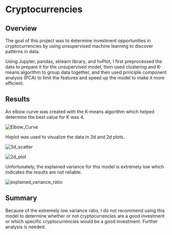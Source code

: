 # Cryptocurrencies

## Overview

The goal of this project was to determine investment opportunities in cryptocurrencies by using unsupervised machine learning to discover patterns in data. 

Using Jupyter, pandas, sklearn library, and hvPlot, I first preprocessed the data to prepare it for the unsupervised model, then used clustering and K-means algorithm to group data together, and then used principle component analysis (PCA) to limit the features and speed up the model to make it more efficient.  

## Results

An elbow curve was created with the K-means algorithm which helped determine the best value for K was 4. 

![Elbow_Curve](https://user-images.githubusercontent.com/90162669/151669007-a5c10fc7-a8f3-4c3c-a220-79507727d2a0.png)

Hvplot was used to visualize the data in 3d and 2d plots. 

![3d_scatter](https://user-images.githubusercontent.com/90162669/151669013-51823413-c6cc-4606-8e2f-684a8bb90c05.png)


![2d_plot](https://user-images.githubusercontent.com/90162669/151669017-4da8be8d-b30f-45f8-bb24-6fda2c26ebf4.png)


Unfortunately, the explained variance for this model is extremely low which indicates the results are not reliable. 

![explained_variance_ratio](https://user-images.githubusercontent.com/90162669/151668993-7b08ba01-0853-4e73-a3b7-d710a4f1d056.png)


## Summary
Because of the extremely low variance ratio, I do not recommend using this model to determine whether or not cryptocurrencies are a good investment or which specific cryptocurrencies would be a good investment. Further analysis is needed.  
